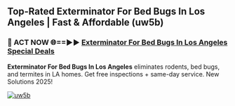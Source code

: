 ## Top-Rated Exterminator For Bed Bugs In Los Angeles | Fast & Affordable (uw5b)

<h3>🐜 ACT NOW 🌐==►► <a href="https://tinyurl.com/2dysvsjj" rel="nofollow">Exterminator For Bed Bugs In Los Angeles Special Deals</a></h3>

**Exterminator For Bed Bugs In Los Angeles** eliminates rodents, bed bugs, and termites in LA homes. Get free inspections + same-day service. New Solutions 2025!

[![uw5b](https://i.imgur.com/JCYaghj.jpeg)](https://tinyurl.com/2dysvsjj)